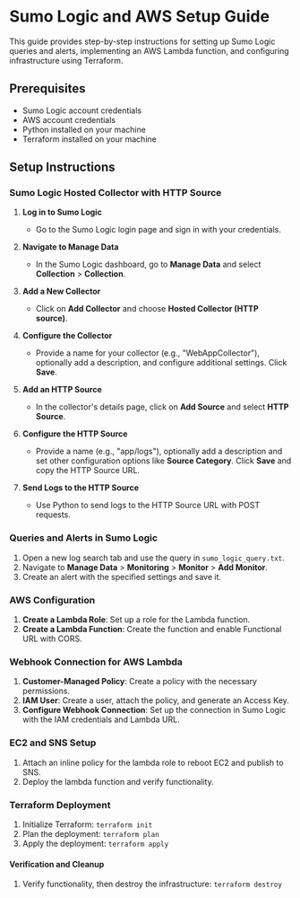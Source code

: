 # Sumo Logic and AWS Setup Guide

This guide provides step-by-step instructions for setting up Sumo Logic queries and alerts, implementing an AWS Lambda function, and configuring infrastructure using Terraform.

## Prerequisites

- Sumo Logic account credentials
- AWS account credentials
- Python installed on your machine
- Terraform installed on your machine

## Setup Instructions

### Sumo Logic Hosted Collector with HTTP Source

1. **Log in to Sumo Logic**
   - Go to the Sumo Logic login page and sign in with your credentials.

2. **Navigate to Manage Data**
   - In the Sumo Logic dashboard, go to **Manage Data** and select **Collection** > **Collection**.

3. **Add a New Collector**
   - Click on **Add Collector** and choose **Hosted Collector (HTTP source)**.

4. **Configure the Collector**
   - Provide a name for your collector (e.g., "WebAppCollector"), optionally add a description, and configure additional settings. Click **Save**.

5. **Add an HTTP Source**
   - In the collector's details page, click on **Add Source** and select **HTTP Source**.

6. **Configure the HTTP Source**
   - Provide a name (e.g., "app/logs"), optionally add a description and set other configuration options like **Source Category**. Click **Save** and copy the HTTP Source URL.

7. **Send Logs to the HTTP Source**
   - Use Python to send logs to the HTTP Source URL with POST requests.

### Queries and Alerts in Sumo Logic

1. Open a new log search tab and use the query in `sumo_logic_query.txt`.
2. Navigate to **Manage Data** > **Monitoring** > **Monitor** > **Add Monitor**.
3. Create an alert with the specified settings and save it.

### AWS Configuration

1. **Create a Lambda Role**: Set up a role for the Lambda function.
2. **Create a Lambda Function**: Create the function and enable Functional URL with CORS.

### Webhook Connection for AWS Lambda

1. **Customer-Managed Policy**: Create a policy with the necessary permissions.
2. **IAM User**: Create a user, attach the policy, and generate an Access Key.
3. **Configure Webhook Connection**: Set up the connection in Sumo Logic with the IAM credentials and Lambda URL.

### EC2 and SNS Setup

1. Attach an inline policy for the lambda role to reboot EC2 and publish to SNS.
2. Deploy the lambda function and verify functionality.

### Terraform Deployment

1. Initialize Terraform: `terraform init`
2. Plan the deployment: `terraform plan`
3. Apply the deployment: `terraform apply`

#### Verification and Cleanup

1. Verify functionality, then destroy the infrastructure: `terraform destroy`
